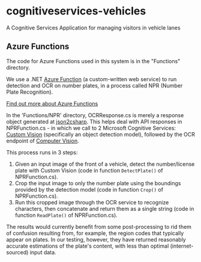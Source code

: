 # cognitiveservices-vehicles
A Cognitive Services Application for managing visitors in vehicle lanes

## Azure Functions

The code for Azure Functions used in this system is in the "Functions" directory.

We use a .NET [Azure Function](https://azure.microsoft.com/en-gb/services/functions/?&OCID=AID719823_SEM_0DwINtxM&dclid=CMCWgYfO4twCFUtj0wodcTkJSQ) (a custom-written web service) to run detection and OCR on number plates, in a process called NPR (Number Plate Recognition).

[Find out more about Azure Functions](https://azure.microsoft.com/en-gb/services/functions/?&OCID=AID719823_SEM_0DwINtxM&dclid=CMCWgYfO4twCFUtj0wodcTkJSQ)

In the 'Functions/NPR' directory, OCRResponse.cs is merely a response object generated at [json2csharp](http://json2csharp.com/). This helps deal with API responses in NPRFunction.cs - in which we call to 2 Microsoft Cognitive Services: [Custom Vision](https://customvision.ai) (specifically an object detection model), followed by the OCR endpoint of [Computer Vision](https://azure.microsoft.com/en-gb/services/cognitive-services/computer-vision/).

This process runs in 3 steps:

1. Given an input image of the front of a vehicle, detect the number/license plate with Custom Vision (code in function `DetectPlate()` of NPRFunction.cs).
2. Crop the input image to only the number plate using the boundings provided by the detection model (code in function `Crop()` of NPRFunction.cs).
3. Run this cropped image through the OCR service to recognize characters, then concatenate and return them as a single string (code in function `ReadPlate()` of NPRFunction.cs).

The results would currently benefit from some post-processing to rid them of confusion resulting from, for example, the region codes that typically appear on  plates. In our testing, however, they have returned reasonably accurate estimations of the plate's content, with less than optimal (internet-sourced) input data.
